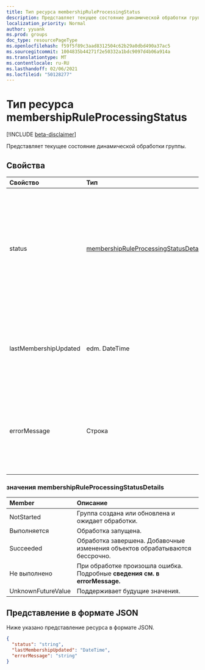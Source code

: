 ```yaml
---
title: Тип ресурса membershipRuleProcessingStatus
description: Представляет текущее состояние динамической обработки группы.
localization_priority: Normal
author: yyuank
ms.prod: groups
doc_type: resourcePageType
ms.openlocfilehash: f59f5f89c3aad8312504c62b29a0dbd490a37ac5
ms.sourcegitcommit: 1004835b44271f2e50332a1bdc9097d4b06a914a
ms.translationtype: MT
ms.contentlocale: ru-RU
ms.lasthandoff: 02/06/2021
ms.locfileid: "50128277"
---
```

# <a name="membershipruleprocessingstatus-resource-type"></a>Тип ресурса membershipRuleProcessingStatus

[!INCLUDE [beta-disclaimer](../../includes/beta-disclaimer.md)]

Представляет текущее состояние динамической обработки группы.

## <a name="properties"></a>Свойства

| Свойство | Тип | Описание |
|:-------- |:---- |:----------- |
| status | [membershipRuleProcessingStatusDetails](#membershipruleprocessingstatusdetails-values) | Текущее состояние динамической обработки группы. Возможные значения: `NotStarted` , , , , и `Running` `Succeeded` `Failed` `UnknownFutureValue` .  <br><br> Обязательный элемент. Только для чтения.|
| lastMembershipUpdated | edm. DateTime | Самая новая дата и время обновления членства в динамической группе. <br><br> Необязательно. Только для чтения.|
| errorMessage | Строка | Подробное сообщение об ошибке, если динамическая обработка группы столкнулась с ошибкой. <br><br> Необязательно. Только для чтения.|

### <a name="membershipruleprocessingstatusdetails-values"></a>значения membershipRuleProcessingStatusDetails

| Member | Описание |
|:-------- |:----------- |
| NotStarted | Группа создана или обновлена и ожидает обработки.|
| Выполняется | Обработка запущена.|
| Succeeded | Обработка завершена. Добавочные изменения объектов обрабатываются бессрочно. |
| Не выполнено | При обработке произошла ошибка. Подробные **сведения см. в errorMessage.** |
| UnknownFutureValue | Поддерживает будущие значения. |

## <a name="json-representation"></a>Представление в формате JSON

Ниже указано представление ресурса в формате JSON.

<!-- {
  "blockType": "resource",
  "optionalProperties": [

  ],
  "@odata.type": "microsoft.graph.membershipRuleProcessingStatus",
  "baseType": null
}-->

```json
{
  "status": "string",
  "lastMembershipUpdated": "DateTime",
  "errorMessage": "string"
}
```
